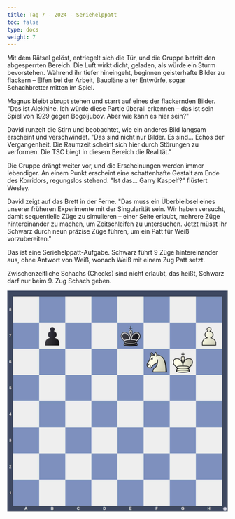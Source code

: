 ```yaml
---
title: Tag 7 - 2024 - Seriehelppatt
toc: false
type: docs
weight: 7
---
```



Mit dem Rätsel gelöst, entriegelt sich die Tür, und die Gruppe betritt den abgesperrten Bereich. Die Luft wirkt dicht, geladen, als würde ein Sturm bevorstehen. Während ihr tiefer hineingeht, beginnen geisterhafte Bilder zu flackern – Elfen bei der Arbeit, Baupläne alter Entwürfe, sogar Schachbretter mitten im Spiel.

Magnus bleibt abrupt stehen und starrt auf eines der flackernden Bilder. "Das ist Alekhine. Ich würde diese Partie überall erkennen – das ist sein Spiel von 1929 gegen Bogoljubov. Aber wie kann es hier sein?"

David runzelt die Stirn und beobachtet, wie ein anderes Bild langsam erscheint und verschwindet. "Das sind nicht nur Bilder. Es sind... Echos der Vergangenheit. Die Raumzeit scheint sich hier durch Störungen zu verformen. Die TSC biegt in diesem Bereich die Realität."

Die Gruppe drängt weiter vor, und die Erscheinungen werden immer lebendiger. An einem Punkt erscheint eine schattenhafte Gestalt am Ende des Korridors, regungslos stehend. "Ist das... Garry Kaspelf?" flüstert Wesley.

David zeigt auf das Brett in der Ferne. "Das muss ein Überbleibsel eines unserer früheren Experimente mit der Singularität sein. Wir haben versucht, damit sequentielle Züge zu simulieren – einer Seite erlaubt, mehrere Züge hintereinander zu machen, um Zeitschleifen zu untersuchen. Jetzt müsst ihr Schwarz durch neun präzise Züge führen, um ein Patt für Weiß vorzubereiten."

Das ist eine Seriehelppatt-Aufgabe. Schwarz führt 9 Züge hintereinander aus, ohne Antwort von Weiß, wonach Weiß mit einem Zug Patt setzt.

Zwischenzeitliche Schachs (Checks) sind nicht erlaubt, das heißt, Schwarz darf nur beim 9. Zug Schach geben. 

![Stellung Tag 7](/2024/day7.jpg "8/1p2k2P/5NK1/8/8/8/8/8 w - - 0 1")
